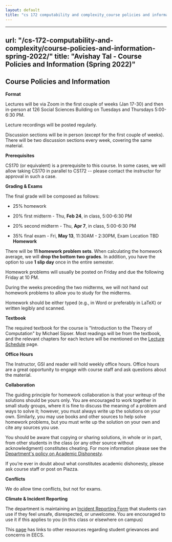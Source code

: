 ```yaml
---
layout: default
title: "cs 172 computability and complexity_course policies and information spring 2022"
---
```


---
url: "/cs-172-computability-and-complexity/course-policies-and-information-spring-2022/"
title: "Avishay Tal - Course Policies and Information (Spring 2022)"
---

## **Course Policies and Information**

**Format**

Lectures will be via Zoom in the first couple of weeks (Jan 17-30) and then in-person at 126 Social Sciences Building on Tuesdays and Thursdays 5:00-6:30 PM.

Lecture recordings will be posted regularly.

Discussion sections will be in person (except for the first couple of weeks). There will be two discussion sections every week, covering the same material.

**Prerequisites**

CS170 (or equivalent) is a prerequisite to this course. In some cases, we will allow taking CS170 in parallel to CS172 -- please contact the instructor for approval in such a case.

**Grading & Exams**

The final grade will be composed as follows:

- 25% homework

- 20% first midterm - Thu, **Feb 24**, in class, 5:00-6:30 PM

- 20% second midterm - Thu, **Apr 7**, in class, 5:00-6:30 PM

- 35% final exam - Fri, **May 13**, 11:30AM - 2:30PM, Exam Location TBD
**Homework**

There will be **11 homework problem sets**. When calculating the homework average, we will **drop the bottom two grades**. In addition, you have the option to use **1 slip day** once in the entire semester.

Homework problems will usually be posted on Friday and due the following Friday at 10 PM.

During the weeks preceding the two midterms, we will not hand out homework problems to allow you to study for the midterms.

Homework should be either typed (e.g., in Word or preferably in LaTeX) or written legibly and scanned.

**Textbook**

The required textbook for the course is "Introduction to the Theory of Computation" by Michael Sipser. Most readings will be from the textbook, and the relevant chapters for each lecture will be mentioned on the [Lecture Schedule](/cs-172-computability-and-complexity/lecture-schedule-spring-2022/) page.

**Office Hours**

The Instructor, GSI and reader will hold weekly office hours. Office hours are a great opportunity to engage with course staff and ask questions about the material.

**Collaboration**

The guiding principle for homework collaboration is that your writeup of the solutions should be yours only. You are encouraged to work together in small study groups, where it is fine to discuss the meaning of a problem and ways to solve it; however, you must always write up the solutions on your own. Similarly, you may use books and other sources to help solve homework problems, but you must write up the solution on your own and cite any sources you use.

You should be aware that copying or sharing solutions, in whole or in part, from other students in the class (or any other source without acknowledgment) constitutes cheating. For more information please see the [Department's policy on Academic Dishonesty](https://www.google.com/url?q=https%3A%2F%2Feecs.berkeley.edu%2Fresources%2Fstudents%2Facademic-dishonesty&sa=D&sntz=1&usg=AOvVaw1oNWoEoSyDmyMc2kDHnghN).

If you’re ever in doubt about what constitutes academic dishonesty, please ask course staff or post on Piazza.

**Conflicts**

We do allow time conflicts, but not for exams.

**Climate & Incident Reporting**

The department is maintaining an [Incident Reporting Form](http://www.google.com/url?q=http%3A%2F%2Feecs.link%2Fclimate&sa=D&sntz=1&usg=AOvVaw1y6raCRdKMYV5Hkyujtgfo) that students can use if they feel unsafe, disrespected, or unwelcome. You are encouraged to use it if this applies to you (in this class or elsewhere on campus)

This [page](https://www.google.com/url?q=https%3A%2F%2Feecs.berkeley.edu%2Fresources%2Fstudents%2Fgrievances&sa=D&sntz=1&usg=AOvVaw0AWIRpUjZ6ZFu2hnzLpOQ4) has links to other resources regarding student grievances and concerns in EECS.
